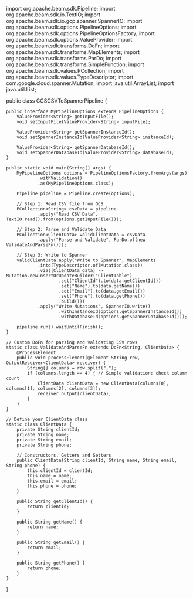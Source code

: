 import org.apache.beam.sdk.Pipeline;
import org.apache.beam.sdk.io.TextIO;
import org.apache.beam.sdk.io.gcp.spanner.SpannerIO;
import org.apache.beam.sdk.options.PipelineOptions;
import org.apache.beam.sdk.options.PipelineOptionsFactory;
import org.apache.beam.sdk.options.ValueProvider;
import org.apache.beam.sdk.transforms.DoFn;
import org.apache.beam.sdk.transforms.MapElements;
import org.apache.beam.sdk.transforms.ParDo;
import org.apache.beam.sdk.transforms.SimpleFunction;
import org.apache.beam.sdk.values.PCollection;
import org.apache.beam.sdk.values.TypeDescriptor;
import com.google.cloud.spanner.Mutation;
import java.util.ArrayList;
import java.util.List;

public class GCSCSVToSpannerPipeline {
    
    public interface MyPipelineOptions extends PipelineOptions {
        ValueProvider<String> getInputFile();
        void setInputFile(ValueProvider<String> inputFile);

        ValueProvider<String> getSpannerInstanceId();
        void setSpannerInstanceId(ValueProvider<String> instanceId);

        ValueProvider<String> getSpannerDatabaseId();
        void setSpannerDatabaseId(ValueProvider<String> databaseId);
    }

    public static void main(String[] args) {
        MyPipelineOptions options = PipelineOptionsFactory.fromArgs(args)
                .withValidation()
                .as(MyPipelineOptions.class);

        Pipeline pipeline = Pipeline.create(options);

        // Step 1: Read CSV file from GCS
        PCollection<String> csvData = pipeline
                .apply("Read CSV Data", TextIO.read().from(options.getInputFile()));

        // Step 2: Parse and Validate Data
        PCollection<ClientData> validClientData = csvData
                .apply("Parse and Validate", ParDo.of(new ValidateAndParseFn()));

        // Step 3: Write to Spanner
        validClientData.apply("Write to Spanner", MapElements
                .into(TypeDescriptor.of(Mutation.class))
                .via((ClientData data) -> Mutation.newInsertOrUpdateBuilder("ClientTable")
                        .set("ClientId").to(data.getClientId())
                        .set("Name").to(data.getName())
                        .set("Email").to(data.getEmail())
                        .set("Phone").to(data.getPhone())
                        .build()))
                .apply("Write Mutations", SpannerIO.write()
                        .withInstanceId(options.getSpannerInstanceId())
                        .withDatabaseId(options.getSpannerDatabaseId()));

        pipeline.run().waitUntilFinish();
    }

    // Custom DoFn for parsing and validating CSV rows
    static class ValidateAndParseFn extends DoFn<String, ClientData> {
        @ProcessElement
        public void processElement(@Element String row, OutputReceiver<ClientData> receiver) {
            String[] columns = row.split(",");
            if (columns.length == 4) { // Simple validation: check column count
                ClientData clientData = new ClientData(columns[0], columns[1], columns[2], columns[3]);
                receiver.output(clientData);
            }
        }
    }

    // Define your ClientData class
    static class ClientData {
        private String clientId;
        private String name;
        private String email;
        private String phone;

        // Constructors, Getters and Setters
        public ClientData(String clientId, String name, String email, String phone) {
            this.clientId = clientId;
            this.name = name;
            this.email = email;
            this.phone = phone;
        }

        public String getClientId() {
            return clientId;
        }

        public String getName() {
            return name;
        }

        public String getEmail() {
            return email;
        }

        public String getPhone() {
            return phone;
        }
    }
}
